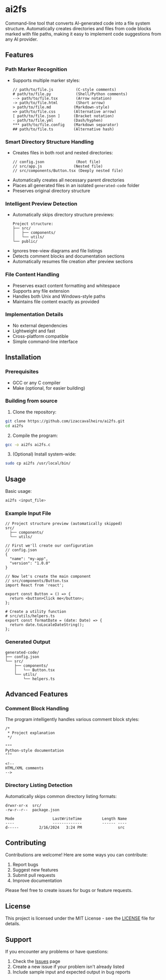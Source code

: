 # ai2fs

Command-line tool that converts AI-generated code into a file system structure. Automatically creates directories and files from code blocks marked with file paths, making it easy to implement code suggestions from any AI provider.

## Features

### Path Marker Recognition
- Supports multiple marker styles:
  ```
  // path/to/file.js          (C-style comments)
  # path/to/file.py           (Shell/Python comments)
  --> path/to/file.tsx        (Arrow notation)
  -> path/to/file.html        (Short arrow)
  > path/to/file.md          (Markdown-style)
  => path/to/file.css        (Alternative arrow)
  [ path/to/file.json ]      (Bracket notation)
  - path/to/file.yml         (Dash/hyphen)
  *** path/to/file.config    (Markdown separator)
  ## path/to/file.ts         (Alternative hash)
  ```

### Smart Directory Structure Handling
- Creates files in both root and nested directories:
  ```
  // config.json              (Root file)
  // src/app.js              (Nested file)
  // src/components/Button.tsx (Deeply nested file)
  ```
- Automatically creates all necessary parent directories
- Places all generated files in an isolated `generated-code` folder
- Preserves original directory structure

### Intelligent Preview Detection
- Automatically skips directory structure previews:
  ```
  Project structure:
  ├── src/
  │   ├── components/
  │   └── utils/
  └── public/
  ```
- Ignores tree-view diagrams and file listings
- Detects comment blocks and documentation sections
- Automatically resumes file creation after preview sections

### File Content Handling
- Preserves exact content formatting and whitespace
- Supports any file extension
- Handles both Unix and Windows-style paths
- Maintains file content exactly as provided

### Implementation Details
- No external dependencies
- Lightweight and fast
- Cross-platform compatible
- Simple command-line interface

## Installation

### Prerequisites

- GCC or any C compiler
- Make (optional, for easier building)

### Building from source

1. Clone the repository:
```bash
git clone https://github.com/izaccavalheiro/ai2fs.git
cd ai2fs
```

2. Compile the program:
```bash
gcc -o ai2fs ai2fs.c
```

3. (Optional) Install system-wide:
```bash
sudo cp ai2fs /usr/local/bin/
```

## Usage

Basic usage:
```bash
ai2fs <input_file>
```

### Example Input File

```
// Project structure preview (automatically skipped)
src/
  ├── components/
  └── utils/

// First we'll create our configuration
// config.json
{
  "name": "my-app",
  "version": "1.0.0"
}

// Now let's create the main component
// src/components/Button.tsx
import React from 'react';

export const Button = () => {
  return <button>Click me</button>;
};

# Create a utility function
# src/utils/helpers.ts
export const formatDate = (date: Date) => {
  return date.toLocaleDateString();
};
```

### Generated Output

```
generated-code/
├── config.json
└── src/
    ├── components/
    │   └── Button.tsx
    └── utils/
        └── helpers.ts
```

## Advanced Features

### Comment Block Handling
The program intelligently handles various comment block styles:
```
/*
 * Project explanation
 */

"""
Python-style documentation
"""

<!--
HTML/XML comments
-->
```

### Directory Listing Detection
Automatically skips common directory listing formats:
```
drwxr-xr-x  src/
-rw-r--r--  package.json

Mode                 LastWriteTime         Length Name
----                 -------------         ------ ----
d-----         2/16/2024   3:24 PM                src
```

## Contributing

Contributions are welcome! Here are some ways you can contribute:

1. Report bugs
2. Suggest new features
3. Submit pull requests
4. Improve documentation

Please feel free to create issues for bugs or feature requests.

## License

This project is licensed under the MIT License - see the [LICENSE](LICENSE) file for details.

## Support

If you encounter any problems or have questions:

1. Check the [Issues](https://github.com/izaccavalheiro/ai2fs/issues) page
2. Create a new issue if your problem isn't already listed
3. Include sample input and expected output in bug reports
